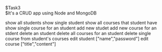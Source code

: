 $Task3  
$It's a CRUD app using Node and MongoDB

show all students 
show single student
show all courses that student have
show single course for an student
add new studet
add new course for an stdent
delete an student
delete all courses for an student
delete single course from student's courses
edit student ["name","password"]
edit course ["title","content"]

 
